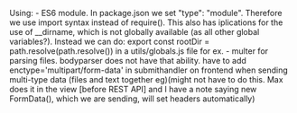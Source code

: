Using:
    - ES6 module. In package.json we set "type": "module". Therefore we use import syntax instead of require(). This also has iplications for the use of __dirname, which is not globally available (as all other global variables?). Instead we can do:
        export const rootDir = path.resolve(path.resolve()) in a utils/globals.js file for ex. 
    - multer for parsing files. bodyparser does not have that ability. have to add enctype='multipart/form-data' in submithandler on frontend when sending multi-type data (files and text together eg)(might not have to do this. Max does it in the view [before REST API] and I have a note saying new FormData(), which we are sending, will set headers automatically)
        